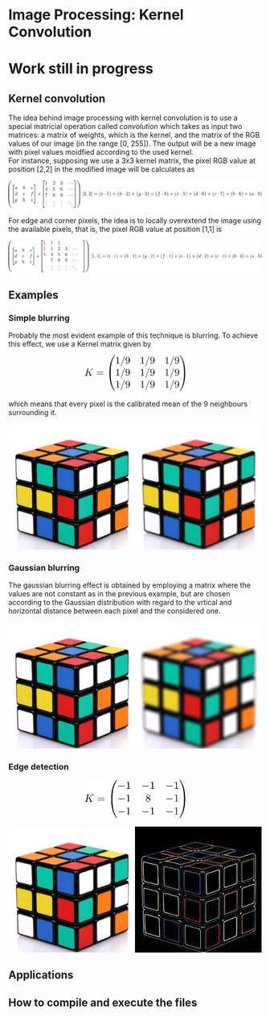 # Image Processing: Kernel Convolution

# Work still in progress



## Kernel convolution
The idea behind image processing with kernel convolution is to use a special matricial operation called _convolution_ which takes as input two matrices: a matrix of weights, which is the kernel, and the matrix of the RGB values of our image (in the range [0, 255]). The output will be a new image with pixel values moidfied according to the used kernel.  
For instance, supposing we use a 3x3 kernel matrix, the pixel RGB value at position [2,2] in the modified image will be calculates as  
<p align="center">
 <img src="https://github.com/dario-marvin/ImageProcessing-KernelConvolution/blob/master/formula1.png">
</p>
For edge and corner pixels, the idea is to locally overextend the image using the available pixels, that is, the pixel RGB value at position [1,1] is  
<p align="center">
 <img src="https://github.com/dario-marvin/ImageProcessing-KernelConvolution/blob/master/formula2.png">
</p>

## Examples
### Simple blurring

Probably the most evident example of this technique is blurring. To achieve this effect, we use a Kernel matrix given by
<p align="center">
  <img width=200 src="https://github.com/dario-marvin/ImageProcessing-KernelConvolution/blob/master/blur.png">
</p>
which means that every pixel is the calibrated mean of the 9 neighbours surrounding it.  

<p align="center">
  <img src="https://github.com/dario-marvin/ImageProcessing-KernelConvolution/blob/master/rubik_Blur.jpg">
</p>

### Gaussian blurring

The gaussian blurring effect is obtained by employing a matrix where the values are not constant as in the previous example, but are chosen according to the Gaussian distribution with regard to the vrtical and horizontal distance between each pixel and the considered one.

<p align="center">
  <img src="https://github.com/dario-marvin/ImageProcessing-KernelConvolution/blob/master/rubik_Gaussian_blur.jpg">
</p>

### Edge detection

<p align="center">
  <img width=200 src="https://github.com/dario-marvin/ImageProcessing-KernelConvolution/blob/master/edgeDetect.png">
</p>

<p align="center">
  <img src="https://github.com/dario-marvin/ImageProcessing-KernelConvolution/blob/master/rubik_Edge_detection.jpg">
</p>

## Applications

## How to compile and execute the files
